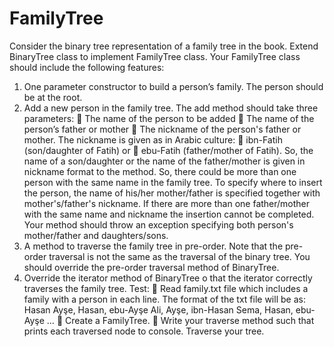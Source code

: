 # FamilyTree
Consider the binary tree representation of a family tree in the book. Extend
BinaryTree class to implement FamilyTree class. Your FamilyTree class should
include the following features:
1. One parameter constructor to build a person’s family. The person should
be at the root.
2. Add a new person in the family tree.
The add method should take three parameters:
 The name of the person to be added
 The name of the person’s father or mother
 The nickname of the person's father or mother.
The nickname is given as in Arabic culture:
 ibn-Fatih (son/daughter of Fatih) or
 ebu-Fatih (father/mother of Fatih).
So, the name of a son/daughter or the name of the father/mother is given
in nickname format to the method. So, there could be more than one
person with the same name in the family tree. To specify where to insert
the person, the name of his/her mother/father is specified together with
mother's/father's nickname. If there are more than one father/mother with
the same name and nickname the insertion cannot be completed. Your
method should throw an exception specifying both person's mother/father
and daughters/sons.
3. A method to traverse the family tree in pre-order. Note that the pre-order
traversal is not the same as the traversal of the binary tree. You should
override the pre-order traversal method of BinaryTree.
4. Override the iterator method of BinaryTree o that the iterator correctly
traverses the family tree.
Test:
 Read family.txt file which includes a family with a person in each line.
The format of the txt file will be as:
Hasan
Ayşe, Hasan, ebu-Ayşe
Ali, Ayşe, ibn-Hasan
Sema, Hasan, ebu-Ayşe
…
 Create a FamilyTree.
 Write your traverse method such that prints each traversed node to
console. Traverse your tree.
